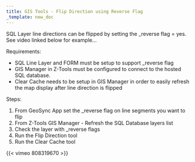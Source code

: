 ```yaml
---
title: GIS Tools - Flip Direction using Reverse Flag
_template: new_doc
---
```



SQL Layer line directions can be flipped by setting the _reverse flag = yes. See video linked below for example...

Requirements:

* SQL Line Layer and FORM must be setup to support _reverse flag
* GIS Manager in Z-Tools must be configured to connect to the hosted SQL database.
* Clear Cache needs to be setup in GIS Manager in order to easily refresh the map display after line direction is flipped

Steps:

1. From GeoSync App set the _reverse flag on line segments you want to flip
2. From Z-Tools GIS Manager - Refresh the SQL Database layers list
3. Check the layer with _reverse flags
4. Run the Flip Direction tool
5. Run the Clear Cache tool

{{< vimeo 808319670 >}}
